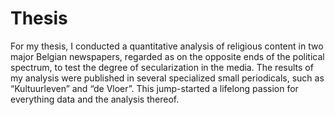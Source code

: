 
# Thesis

For my thesis, I conducted a quantitative analysis of religious content in two major Belgian newspapers, regarded as on the opposite ends of the political spectrum, to test the degree of secularization in the media. The results of my analysis were published in several specialized small periodicals, such as “Kultuurleven” and “de Vloer”. This jump-started a lifelong passion for everything data and the analysis thereof.
